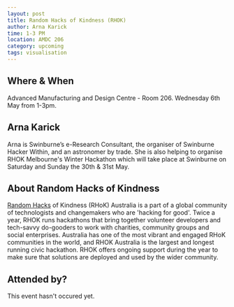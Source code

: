 ```yaml
---
layout: post
title: Random Hacks of Kindness (RHOK)
author: Arna Karick
time: 1-3 PM
location: AMDC 206
category: upcoming
tags: visualisation
---
```


## Where & When

Advanced Manufacturing and Design Centre - Room 206. Wednesday 6th May from 1-3pm.

## Arna Karick

Arna is Swinburne’s e-Research Consultant, the organiser of Swinburne Hacker Within, and an astronomer by trade. She is also helping to organise RHOK Melbourne's Winter Hackathon which will take place at Swinburne on Saturday and Sunday the 30th & 31st May.

## About Random Hacks of Kindness

<a href="http://www.rhokaustralia.org">Random Hacks</a> of Kindness (RHoK) Australia is a part of a global community of technologists and changemakers who are 'hacking for good'. Twice a year, RHOK runs hackathons that bring together volunteer developers and tech-savvy do-gooders to work with charities, community groups and social enterprises. Australia has one of the most vibrant and engaged RHoK communities in the world, and RHOK Australia is the largest and longest running civic hackathon. RHOK offers ongoing support during the year to make sure that solutions are deployed and used by the wider community.

## Attended by?

This event hasn't occured yet.
